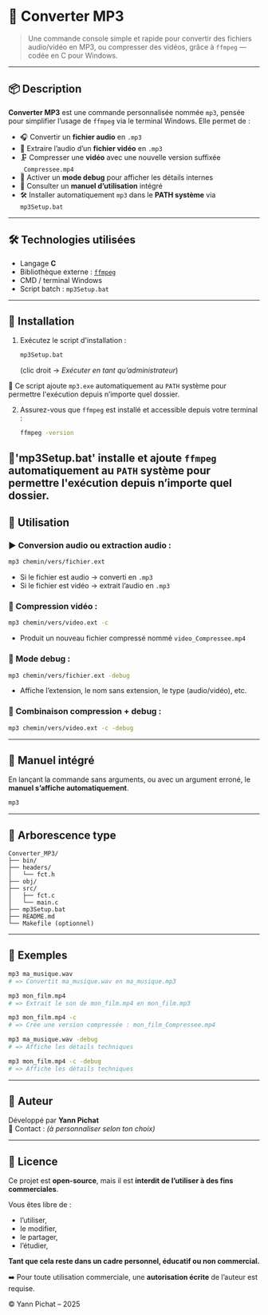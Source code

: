 # 🎵 Converter MP3

> Une commande console simple et rapide pour convertir des fichiers audio/vidéo en MP3, ou compresser des vidéos, grâce à `ffmpeg` — codée en C pour Windows.

---

## 📦 Description

**Converter MP3** est une commande personnalisée nommée `mp3`, pensée pour simplifier l’usage de `ffmpeg` via le terminal Windows. Elle permet de :

- 🎧 Convertir un **fichier audio** en `.mp3`
- 🎥 Extraire l’audio d’un **fichier vidéo** en `.mp3`
- 🗜️ Compresser une **vidéo** avec une nouvelle version suffixée `_Compressee.mp4`
- 🐞 Activer un **mode debug** pour afficher les détails internes
- 📘 Consulter un **manuel d’utilisation** intégré
- 🛠️ Installer automatiquement `mp3` dans le **PATH système** via `mp3Setup.bat`

---

## 🛠️ Technologies utilisées

- Langage **C**
- Bibliothèque externe : [`ffmpeg`](https://ffmpeg.org/)
- CMD / terminal Windows
- Script batch : `mp3Setup.bat`

---

## 🚀 Installation

1. Exécutez le script d'installation :
   ```bash
   mp3Setup.bat
   ```
   (clic droit → *Exécuter en tant qu’administrateur*)

📌 Ce script ajoute `mp3.exe` automatiquement au `PATH` système pour permettre l'exécution depuis n’importe quel dossier.

2. Assurez-vous que `ffmpeg` est installé et accessible depuis votre terminal :
   ```bash
   ffmpeg -version
   ```

📌**'mp3Setup.bat'** installe et ajoute `ffmpeg` automatiquement au `PATH` système pour permettre l'exécution depuis n’importe quel dossier.
---

## 🧪 Utilisation

### ▶️ Conversion audio ou extraction audio :

```bash
mp3 chemin/vers/fichier.ext
```

- Si le fichier est audio → converti en `.mp3`
- Si le fichier est vidéo → extrait l’audio en `.mp3`

### 🔧 Compression vidéo :

```bash
mp3 chemin/vers/video.ext -c
```

- Produit un nouveau fichier compressé nommé `video_Compressee.mp4`

### 🐞 Mode debug :

```bash
mp3 chemin/vers/fichier.ext -debug
```

- Affiche l’extension, le nom sans extension, le type (audio/vidéo), etc.

### 🔀 Combinaison compression + debug :

```bash
mp3 chemin/vers/video.ext -c -debug
```

---

## 📘 Manuel intégré

En lançant la commande sans arguments, ou avec un argument erroné, le **manuel s’affiche automatiquement**.

```bash
mp3
```

---

## 📂 Arborescence type

```
Converter_MP3/
├── bin/
├── headers/
│   └── fct.h
├── obj/
├── src/
│   ├── fct.c
│   └── main.c
├── mp3Setup.bat
├── README.md
└── Makefile (optionnel)
```

---

## 📸 Exemples

```bash
mp3 ma_musique.wav
# => Convertit ma_musique.wav en ma_musique.mp3

mp3 mon_film.mp4
# => Extrait le son de mon_film.mp4 en mon_film.mp3

mp3 mon_film.mp4 -c
# => Crée une version compressée : mon_film_Compressee.mp4

mp3 ma_musique.wav -debug
# => Affiche les détails techniques

mp3 mon_film.mp4 -c -debug
# => Affiche les détails techniques
```

---

## 👤 Auteur

Développé par **Yann Pichat**  
📧 Contact : *(à personnaliser selon ton choix)*

---

## 📝 Licence

Ce projet est **open-source**, mais il est **interdit de l’utiliser à des fins commerciales**.

Vous êtes libre de :
- l’utiliser,
- le modifier,
- le partager,
- l’étudier,

**Tant que cela reste dans un cadre personnel, éducatif ou non commercial.**

➡️ Pour toute utilisation commerciale, une **autorisation écrite** de l’auteur est requise.

© Yann Pichat – 2025
